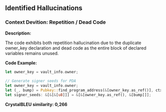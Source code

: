 ## Identified Hallucinations

### Context Devition: Repetition / Dead Code
**Description:** 

The code exhibits both repetition hallucination due to the duplicate owner_key declaration and dead code as the entire block of declared variables remains unused.

**Code Example:**
```rust
let owner_key = vault_info.owner;
        
// Generate signer seeds for PDA
let owner_key = vault_info.owner;
let (_, bump) = Pubkey::find_program_address(&[owner_key.as_ref()], ctx.program_id);
let signer_seeds: &[&[&[u8]]] = &[&[owner_key.as_ref(), &[bump]]];
```

**CrystalBLEU similarity: 0,266** 



